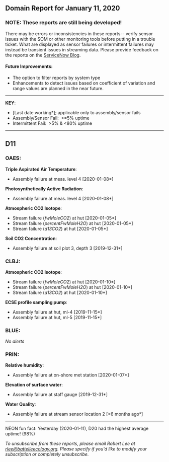 ## Domain Report for January 11, 2020


### NOTE: These reports are still being developed!
There may be errors or inconsistencies in these reports-- verify sensor issues with the SOM or other monitoring tools before putting in a trouble ticket. What are displayed as sensor failures or intermittent failures may instead be transient issues in streaming data.
Please provide feedback on the reports on the [ServiceNow Blog](https://neon.service-now.com/community?id=community_blog&sys_id=9b4fbe8adbed734017ecf9041d9619be).

#### Future Improvements: 
 - The option to filter reports by system type 
 - Enhancements to detect issues based on coefficient of variation and range values are planned in the near future.

***

**KEY**:

 - [Last date working*]; applicable only to assembly/sensor fails
 - Assembly/Sensor Fail:&nbsp;&nbsp;<=5% uptime
 - Intermittent Fail:&nbsp;&nbsp;>5% & <80% uptime

***
## D11

### OAES:

**Triple Aspirated Air Temperature**:
 - Assembly failure at meas. level 4 [2020-01-08*]

**Photosynthetically Active Radiation**:
 - Assembly failure at meas. level 4 [2020-01-08*]

**Atmospheric CO2 Isotope**:
 - Stream failure (_fwMoleCO2_) at hut [2020-01-05*]
 - Stream failure (_percentFwMoleH2O_) at hut [2020-01-05*]
 - Stream failure (_d13CO2_) at hut [2020-01-05*]

**Soil CO2 Concentration**:
 - Assembly failure at soil plot 3, depth 3 [2019-12-31*]

### CLBJ:

**Atmospheric CO2 Isotope**:
 - Stream failure (_fwMoleCO2_) at hut [2020-01-10*]
 - Stream failure (_percentFwMoleH2O_) at hut [2020-01-10*]
 - Stream failure (_d13CO2_) at hut [2020-01-10*]

**ECSE profile sampling pump**:
 - Assembly failure at hut, ml-4 [2019-11-15*]
 - Assembly failure at hut, ml-5 [2019-11-15*]

### BLUE:

_No alerts_

### PRIN:

**Relative humidity**:
 - Assembly failure at on-shore met station [2020-01-07*]

**Elevation of surface water**:
 - Assembly failure at staff gauge [2019-12-31*]

**Water Quality**:
 - Assembly failure at stream sensor location 2 [>6 months ago*]

***
NEON fun fact: Yesterday (2020-01-11), D20 had the highest average uptime! (98%)

_To unsubscribe from these reports, please email Robert Lee at rlee@battelleecology.org. Please specify if you'd like to modify your subscription or completely unsubscribe._
